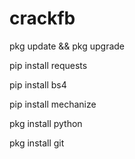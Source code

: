 # crackfb


 pkg update && pkg upgrade


 pip install requests


 pip install bs4


 pip install mechanize


 pkg install python 


 pkg install git

 



